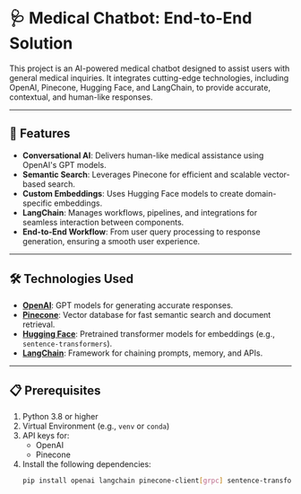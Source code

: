 # 🩺 Medical Chatbot: End-to-End Solution

This project is an AI-powered medical chatbot designed to assist users with general medical inquiries. It integrates cutting-edge technologies, including OpenAI, Pinecone, Hugging Face, and LangChain, to provide accurate, contextual, and human-like responses.

---

## 🚀 Features

- **Conversational AI**: Delivers human-like medical assistance using OpenAI's GPT models.
- **Semantic Search**: Leverages Pinecone for efficient and scalable vector-based search.
- **Custom Embeddings**: Uses Hugging Face models to create domain-specific embeddings.
- **LangChain**: Manages workflows, pipelines, and integrations for seamless interaction between components.
- **End-to-End Workflow**: From user query processing to response generation, ensuring a smooth user experience.

---

## 🛠️ Technologies Used

- **[OpenAI](https://openai.com/)**: GPT models for generating accurate responses.
- **[Pinecone](https://www.pinecone.io/)**: Vector database for fast semantic search and document retrieval.
- **[Hugging Face](https://huggingface.co/)**: Pretrained transformer models for embeddings (e.g., `sentence-transformers`).
- **[LangChain](https://www.langchain.com/)**: Framework for chaining prompts, memory, and APIs.

---

## 📋 Prerequisites

1. Python 3.8 or higher
2. Virtual Environment (e.g., `venv` or `conda`)
3. API keys for:
   - OpenAI
   - Pinecone
4. Install the following dependencies:
   ```bash
   pip install openai langchain pinecone-client[grpc] sentence-transformers flask
